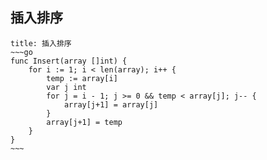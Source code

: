 ## 插入排序
````ad-example
title: 插入排序
~~~go
func Insert(array []int) {
	for i := 1; i < len(array); i++ {
		temp := array[i]
		var j int
		for j = i - 1; j >= 0 && temp < array[j]; j-- {
			array[j+1] = array[j]
		}
		array[j+1] = temp
	}
}
~~~
````